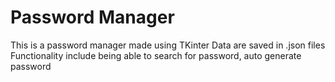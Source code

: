 # Password Manager
This is a password manager made using TKinter
Data are saved in .json files
Functionality include being able to search for password, auto generate password 
